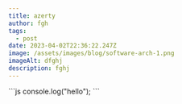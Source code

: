 ```yaml
---
title: azerty
author: fgh
tags:
  - post
date: 2023-04-02T22:36:22.247Z
image: /assets/images/blog/software-arch-1.png
imageAlt: dfghj
description: fghj
---
```

`﻿``js
console.log("hello");
﻿```